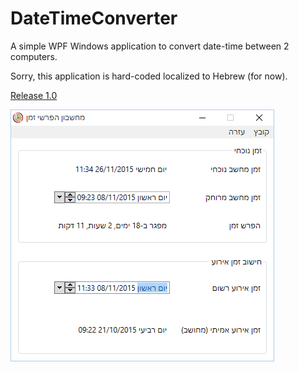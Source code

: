 # DateTimeConverter
A simple WPF Windows application to convert date-time between 2 computers.

Sorry, this application is hard-coded localized to Hebrew (for now).

[Release 1.0](https://github.com/alonrotem/DateTimeConverter/releases/download/1.0/DateTimeConverter.1.0.zip)

![Screenshot](https://raw.githubusercontent.com/alonrotem/DateTimeConverter/master/Screenshot.png)
